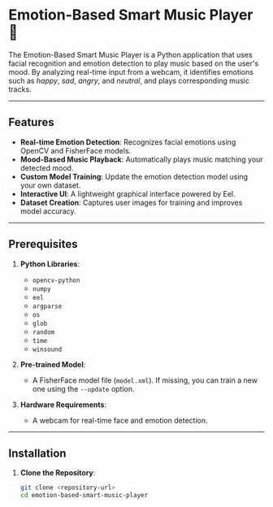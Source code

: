 # Emotion-Based Smart Music Player 🎵

The Emotion-Based Smart Music Player is a Python application that uses facial recognition and emotion detection to play music based on the user's mood. By analyzing real-time input from a webcam, it identifies emotions such as *happy*, *sad*, *angry*, and *neutral*, and plays corresponding music tracks.

---

## Features

- **Real-time Emotion Detection**: Recognizes facial emotions using OpenCV and FisherFace models.
- **Mood-Based Music Playback**: Automatically plays music matching your detected mood.
- **Custom Model Training**: Update the emotion detection model using your own dataset.
- **Interactive UI**: A lightweight graphical interface powered by Eel.
- **Dataset Creation**: Captures user images for training and improves model accuracy.

---

## Prerequisites

1. **Python Libraries**:
   - `opencv-python`
   - `numpy`
   - `eel`
   - `argparse`
   - `os`
   - `glob`
   - `random`
   - `time`
   - `winsound`

2. **Pre-trained Model**:
   - A FisherFace model file (`model.xml`). If missing, you can train a new one using the `--update` option.

3. **Hardware Requirements**:
   - A webcam for real-time face and emotion detection.

---

## Installation

1. **Clone the Repository**:
   ```bash
   git clone <repository-url>
   cd emotion-based-smart-music-player

